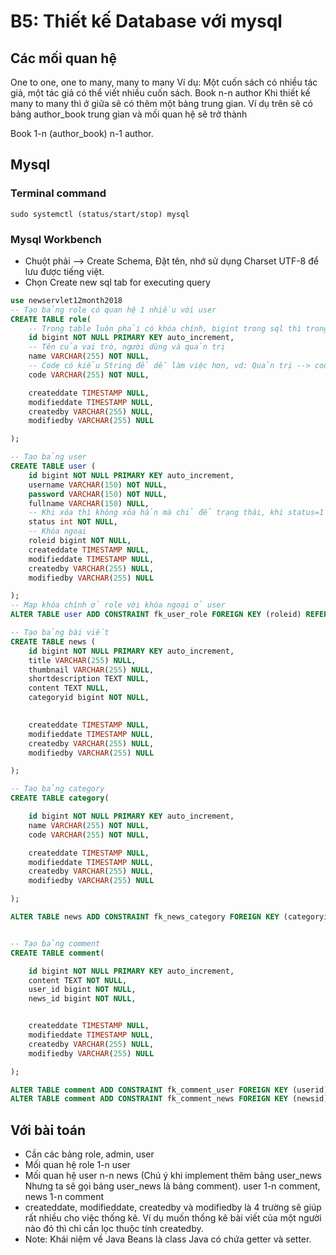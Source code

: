 # B5: Thiết kế Database với mysql

## Các mối quan hệ

One to one, one to many, many to many
Ví dụ: Một cuốn sách có nhiều tác giả, một tác giả có thể viết nhiều cuốn sách.
Book n-n author
Khi thiết kế many to many thì ở giữa sẽ có thêm một bảng trung gian. Ví dụ trên sẽ có bảng author_book trung gian và mối quan hệ sẽ trở thành

Book 1-n (author_book) n-1 author.

## Mysql

### Terminal command

```shell
sudo systemctl (status/start/stop) mysql
```

### Mysql Workbench

- Chuột phải --> Create Schema, Đặt tên, nhớ sử dụng Charset UTF-8 để lưu được tiếng việt.
- Chọn Create new sql tab for executing query
  
```sql
use newservlet12month2018
-- Tạo bảng role có quan hệ 1 nhiều với user
CREATE TABLE role(
    -- Trong table luôn phải có khóa chính, bigint trong sql thì trong java là Long
    id bigint NOT NULL PRIMARY KEY auto_increment,
    -- Tên của vai trò, người dùng và quản trị
    name VARCHAR(255) NOT NULL,
    -- Code có kiểu String để dễ làm việc hơn, vd: Quản trị --> code: ADMIN, người dùng --> code: USER
    code VARCHAR(255) NOT NULL,

    createddate TIMESTAMP NULL,
    modifieddate TIMESTAMP NULL,
    createdby VARCHAR(255) NULL,
    modifiedby VARCHAR(255) NULL

);

-- Tạo bảng user
CREATE TABLE user (
    id bigint NOT NULL PRIMARY KEY auto_increment,
    username VARCHAR(150) NOT NULL,
    password VARCHAR(150) NOT NULL,
    fullname VARCHAR(150) NULL,
    -- Khi xóa thì không xóa hẳn mà chỉ để trạng thái, khi status=1 là vẫn còn trong cty, status=0 là không còn trong cty
    status int NOT NULL,
    -- Khóa ngoại
    roleid bigint NOT NULL,
    createddate TIMESTAMP NULL,
    modifieddate TIMESTAMP NULL,
    createdby VARCHAR(255) NULL,
    modifiedby VARCHAR(255) NULL

);
-- Map khóa chính ở role với khóa ngoại ở user
ALTER TABLE user ADD CONSTRAINT fk_user_role FOREIGN KEY (roleid) REFERENCES role(id);

-- Tạo bảng bài viết
CREATE TABLE news (
    id bigint NOT NULL PRIMARY KEY auto_increment,
    title VARCHAR(255) NULL,
    thumbnail VARCHAR(255) NULL,
    shortdescription TEXT NULL,
    content TEXT NULL,
    categoryid bigint NOT NULL,
    

    createddate TIMESTAMP NULL,
    modifieddate TIMESTAMP NULL,
    createdby VARCHAR(255) NULL,
    modifiedby VARCHAR(255) NULL

);

-- Tạo bảng category
CREATE TABLE category(

    id bigint NOT NULL PRIMARY KEY auto_increment,
    name VARCHAR(255) NOT NULL,
    code VARCHAR(255) NOT NULL,

    createddate TIMESTAMP NULL,
    modifieddate TIMESTAMP NULL,
    createdby VARCHAR(255) NULL,
    modifiedby VARCHAR(255) NULL

);

ALTER TABLE news ADD CONSTRAINT fk_news_category FOREIGN KEY (categoryid) REFERENCES category(id);


-- Tạo bảng comment
CREATE TABLE comment(

    id bigint NOT NULL PRIMARY KEY auto_increment,
    content TEXT NOT NULL,
    user_id bigint NOT NULL,
    news_id bigint NOT NULL,


    createddate TIMESTAMP NULL,
    modifieddate TIMESTAMP NULL,
    createdby VARCHAR(255) NULL,
    modifiedby VARCHAR(255) NULL

);

ALTER TABLE comment ADD CONSTRAINT fk_comment_user FOREIGN KEY (userid) REFERENCES user(id);
ALTER TABLE comment ADD CONSTRAINT fk_comment_news FOREIGN KEY (newsid) REFERENCES news(id);
```

## Với bài toán

- Cần các bảng role, admin, user
- Mối quan hệ role 1-n user
- Mối quan hệ user n-n news (Chú ý khi implement thêm bảng user_news Nhưng ta sẽ gọi bảng user_news là bảng comment). user 1-n comment, news 1-n comment
- createddate, modifieddate, createdby và modifiedby là 4 trường sẽ giúp rất nhiều cho việc thống kê. Ví dụ muốn thống kê bài viết của một người nào đó thì chỉ cần lọc thuộc tính createdby.
- Note: Khái niệm về Java Beans là class Java có chứa getter và setter.